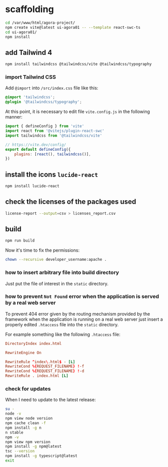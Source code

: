 # scaffolding

```bash
cd /var/www/html/agora-project/
npm create vite@latest ui-agora01 -- --template react-swc-ts
cd ui-agora01/
npm install
```

## add Tailwind 4

```bash
npm install tailwindcss @tailwindcss/vite @tailwindcss/typography
```

### import Tailwind CSS

Add `@import` into `/src/index.css` file like this:

```css
@import 'tailwindcss';
@plugin '@tailwindcss/typography';
```

At this point, it is necessary to edit file `vite.config.js` in the following manner:

```js
import { defineConfig } from 'vite'
import react from '@vitejs/plugin-react-swc'
import tailwindcss from '@tailwindcss/vite'

// https://vite.dev/config/
export default defineConfig({
	plugins: [react(), tailwindcss()],
})
```

## install the icons `lucide-react`

```bash
npm install lucide-react
```

## check the licenses of the packages used

```bash
license-report --output=csv > licenses_report.csv
```

## build

```bash
npm run build
```

Now it's time to fix the permissions:

```bash
chown --recursive developer_username:apache .
```

### how to insert arbitrary file into build directory

Just put the file of interest in the `static` directory.

### how to prevent `Not Found` error when the application is served by a real web server

To prevent 404 error given by the routing mechanism provided by the framework when the application is running on a real web server just insert a properly edited `.htaccess` file into the `static` directory.

For example something like the following `.htaccess` file:

```conf
DirectoryIndex index.html

RewriteEngine On

RewriteRule ^index\.html$ - [L]
RewriteCond %{REQUEST_FILENAME} !-f
RewriteCond %{REQUEST_FILENAME} !-d
RewriteRule . index.html [L]
```

### check for updates

When I need to update to the latest release:

```bash
su -
node -v
npm view node version
npm cache clean -f
npm install -g n
n stable
npm -v
npm view npm version
npm install -g npm@latest
tsc --version
npm install -g typescript@latest
exit
```

